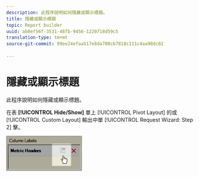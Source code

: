 ```yaml
---
description: 此程序說明如何隱藏或顯示標題。
title: 隱藏或顯示標題
topic: Report builder
uuid: ab0ef56f-3531-48fb-9456-1220718d59c5
translation-type: tm+mt
source-git-commit: 99ee24efaa517e8da700c67818c111c4aa90dc02

---
```



# 隱藏或顯示標題

此程序說明如何隱藏或顯示標題。

在表 **[!UICONTROL Hide/Show]** 單上 [!UICONTROL Pivot Layout] 的或 [!UICONTROL Custom Layout] 輸出中單 [!UICONTROL Request Wizard: Step 2] 擊。

![](assets/hide_show_header.png)

